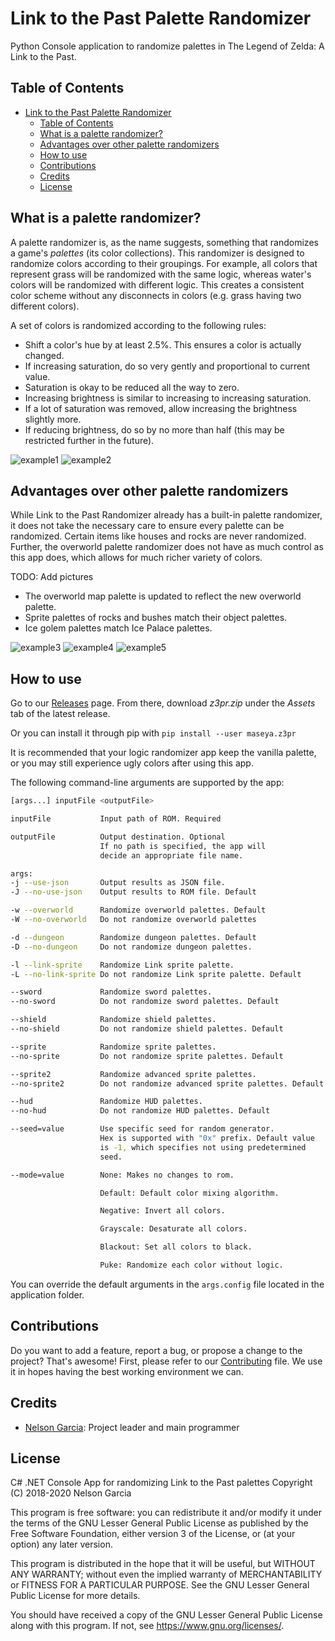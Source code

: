 # Link to the Past Palette Randomizer

Python Console application to randomize palettes in The Legend of Zelda: A
Link to the Past.

## Table of Contents

- [Link to the Past Palette Randomizer](#link-to-the-past-palette-randomizer)
  - [Table of Contents](#table-of-contents)
  - [What is a palette randomizer?](#what-is-a-palette-randomizer)
  - [Advantages over other palette randomizers](#advantages-over-other-palette-randomizers)
  - [How to use](#how-to-use)
  - [Contributions](#contributions)
  - [Credits](#credits)
  - [License](#license)

## What is a palette randomizer?

A palette randomizer is, as the name suggests, something that randomizes a
game's _palettes_ (its color collections). This randomizer is designed to
randomize colors according to their groupings. For example, all colors that
represent grass will be randomized with the same logic, whereas water's colors
will be randomized with different logic. This creates a consistent color scheme
without any disconnects in colors (e.g. grass having two different colors).

A set of colors is randomized according to the following rules:

- Shift a color's hue by at least 2.5%. This ensures a color is actually changed.
- If increasing saturation, do so very gently and proportional to current value.
- Saturation is okay to be reduced all the way to zero.
- Increasing brightness is similar to increasing to increasing saturation.
- If a lot of saturation was removed, allow increasing the brightness slightly
  more.
- If reducing brightness, do so by no more than half (this may be restricted
  further in the future).

![example1](https://cdn.discordapp.com/attachments/329059206030295051/641420281608405022/unknown.png)
![example2](https://cdn.discordapp.com/attachments/329059206030295051/641445510074466304/unknown.png)

## Advantages over other palette randomizers

While Link to the Past Randomizer already has a built-in palette randomizer, it does
not take the necessary care to ensure every palette can be randomized. Certain items
like houses and rocks are never randomized. Further, the overworld palette randomizer
does not have as much control as this app does, which allows for much richer
variety of colors.

TODO: Add pictures

- The overworld map palette is updated to reflect the new overworld palette.
- Sprite palettes of rocks and bushes match their object palettes.
- Ice golem palettes match Ice Palace palettes.

![example3](https://media.discordapp.net/attachments/329059206030295051/712227454248550450/unknown.png?width=783&height=684)
![example4](https://media.discordapp.net/attachments/329059206030295051/712228332552323112/unknown.png?width=783&height=684)
![example5](https://media.discordapp.net/attachments/329059206030295051/712383831268786216/unknown.png?width=782&height=684)

## How to use

Go to our [Releases](https://github.com/Maseya/z3pr-py/releases)
page. From there, download _z3pr.zip_ under the _Assets_ tab of
the latest release.

Or you can install it through pip with `pip install --user maseya.z3pr`

It is recommended that your logic randomizer app keep the vanilla palette, or
you may still experience ugly colors after using this app.

The following command-line arguments are supported by the app:

```bash
[args...] inputFile <outputFile>

inputFile           Input path of ROM. Required

outputFile          Output destination. Optional
                    If no path is specified, the app will
                    decide an appropriate file name.

args:
-j --use-json       Output results as JSON file.
-J --no-use-json    Output results to ROM file. Default

-w --overworld      Randomize overworld palettes. Default
-W --no-overworld   Do not randomize overworld palettes

-d --dungeon        Randomize dungeon palettes. Default
-D --no-dungeon     Do not randomize dungeon palettes.

-l --link-sprite    Randomize Link sprite palette.
-L --no-link-sprite Do not randomize Link sprite palette. Default

--sword             Randomize sword palettes.
--no-sword          Do not randomize sword palettes. Default

--shield            Randomize shield palettes.
--no-shield         Do not randomize shield palettes. Default

--sprite            Randomize sprite palettes.
--no-sprite         Do not randomize sprite palettes. Default

--sprite2           Randomize advanced sprite palettes.
--no-sprite2        Do not randomize advanced sprite palettes. Default

--hud               Randomize HUD palettes.
--no-hud            Do not randomize HUD palettes. Default

--seed=value        Use specific seed for random generator.
                    Hex is supported with "0x" prefix. Default value
                    is -1, which specifies not using predetermined
                    seed.

--mode=value        None: Makes no changes to rom.

                    Default: Default color mixing algorithm.

                    Negative: Invert all colors.

                    Grayscale: Desaturate all colors.

                    Blackout: Set all colors to black.

                    Puke: Randomize each color without logic.
```

You can override the default arguments in the `args.config` file located
in the application folder.

## Contributions

Do you want to add a feature, report a bug, or propose a change to the
project? That's awesome! First, please refer to our
[Contributing](CONTRIBUTING.md) file. We use it in hopes having the best
working environment we can.

## Credits

- [Nelson Garcia](https://github.com/bonimy): Project leader and main
programmer

## License

C# .NET Console App for randomizing Link to the Past palettes
Copyright (C) 2018-2020 Nelson Garcia

This program is free software: you can redistribute it and/or modify
it under the terms of the GNU Lesser General Public License as published by
the Free Software Foundation, either version 3 of the License, or
(at your option) any later version.

This program is distributed in the hope that it will be useful,
but WITHOUT ANY WARRANTY; without even the implied warranty of
MERCHANTABILITY or FITNESS FOR A PARTICULAR PURPOSE.  See the
GNU Lesser General Public License for more details.

You should have received a copy of the GNU Lesser General Public License
along with this program.  If not, see <https://www.gnu.org/licenses/>.

[issues]: https://github.com/Maseya/z3pr-py/issues
